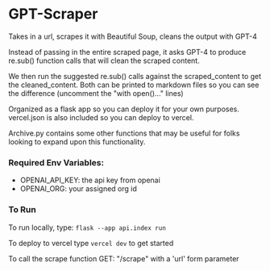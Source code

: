 # GPT-Scraper

Takes in a url, scrapes it with Beautiful Soup, cleans the output with GPT-4

Instead of passing in the entire scraped page, it asks GPT-4 to produce re.sub()
function calls that will clean the scraped content. 

We then run the suggested re.sub() calls against the scraped_content to get
the cleaned_content. Both can be printed to markdown files so you can see the
difference (uncomment the "with open()..." lines)

Organized as a flask app so you can deploy it for your own purposes. 
vercel.json is also included so you can deploy to vercel.

Archive.py contains some other functions that may be useful for folks looking
to expand upon this functionality.

### Required Env Variables:
- OPENAI_API_KEY: the api key from openai
- OPENAI_ORG: your assigned org id


### To Run

To run locally, type:
`flask --app api.index run`

To deploy to vercel type
`vercel dev`
to get started

To call the scrape function 
GET: "<host>/scrape" with a 'url' form parameter
